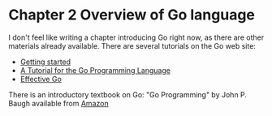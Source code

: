 # Chapter 2 Overview of Go language

I don't feel like writing a chapter introducing Go right now, as there are other materials already available. There are several tutorials on the Go web site:

* [Getting started](http://golang.org/doc/install.html)
* [A Tutorial for the Go Programming Language](http://golang.org/doc/go_tutorial.html)
* [Effective Go](http://golang.org/doc/effective_go.html)

There is an introductory textbook on Go: "Go Programming" by John P. Baugh available from [Amazon][1]

[1]: http://www.amazon.com/Go-Programming-John-P-Baugh/dp/1453636676/ref=sr_1_1?s=books&ie=UTF8&qid=1294310361&sr=1-1